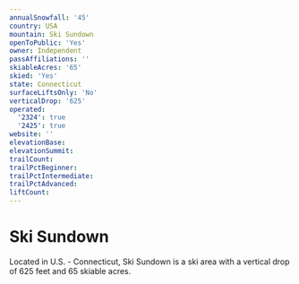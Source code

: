 ```yaml
---
annualSnowfall: '45'
country: USA
mountain: Ski Sundown
openToPublic: 'Yes'
owner: Independent
passAffiliations: ''
skiableAcres: '65'
skied: 'Yes'
state: Connecticut
surfaceLiftsOnly: 'No'
verticalDrop: '625'
operated:
  '2324': true
  '2425': true
website: ''
elevationBase:
elevationSummit:
trailCount:
trailPctBeginner:
trailPctIntermediate:
trailPctAdvanced:
liftCount:
---
```



# Ski Sundown

Located in U.S. - Connecticut, Ski Sundown is a ski area with a vertical drop of 625 feet and 65 skiable acres.
